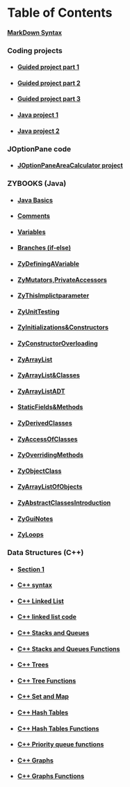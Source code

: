 


# Table of Contents 

 #### [MarkDown Syntax]( https://github.com/KennyH1886/Notes-Complete-edition/blob/master/Topics/MarkDownSyntax.md)

 ### Coding projects 
-  #### [Guided project part 1](https://github.com/KennyH1886/Notes-Complete-edition/tree/master/csc216-GP1-001-113-main/Wolfscheduler)
-  #### [Guided project part 2](https://github.com/KennyH1886/Notes-Complete-edition/tree/master/csc216-GP2-001-113-main/Wolfscheduler)
-  #### [Guided project part 3](https://github.com/KennyH1886/Notes-Complete-edition/tree/master/csc216-GP3-001-113-main/Wolfscheduler)
-  #### [Java project 1](https://github.com/KennyH1886/Notes-Complete-edition/tree/master/csc216-P1-001-113)
-  #### [Java project 2](https://github.com/KennyH1886/Notes-Complete-edition/tree/master/csc216-p2-T-27-main)


### JOptionPane code

 - #### [JOptionPaneAreaCalculator project ](https://github.com/KennyH1886/Notes-Complete-edition/tree/master/JOptionPane_HowardKeneneth) 


### ZYBOOKS (Java)
- #### [Java Basics](https://github.com/KennyH1886/Notes-Complete-edition/blob/master/Topics/JavaBasics.md)
- #### [Comments](https://github.com/KennyH1886/Notes-Complete-edition/blob/master/Topics/ZyComments.md)
- #### [Variables](https://github.com/KennyH1886/Notes-Complete-edition/blob/master/Topics/ZyVariables.md)
- #### [Branches (if-else)](https://github.com/KennyH1886/Notes-Complete-edition/blob/master/Topics/ZyIfElseBranches.md)
- #### [ZyDefiningAVariable](https://github.com/KennyH1886/Notes-Complete-edition/blob/master/Topics/ZyDefiningAVariable.md)
- #### [ZyMutators,PrivateAccessors](https://github.com/KennyH1886/Notes-Complete-edition/blob/master/Topics/ZyMutators%2CPrivateAccessors.md)
- #### [ZyThisImplictparameter](https://github.com/KennyH1886/Notes-Complete-edition/blob/master/Topics/ZyThisImplictparameter.md)
- #### [ZyUnitTesting](https://github.com/KennyH1886/Notes-Complete-edition/blob/master/Topics/ZyUnitTesting.md)
- #### [ZyInitializations&Constructors](https://github.com/KennyH1886/Notes-Complete-edition/blob/master/Topics/ZyInitializations%26Constructors.md)
- #### [ZyConstructorOverloading](https://github.com/KennyH1886/Notes-Complete-edition/blob/master/Topics/ZyConstructorOverloading.md)
- #### [ZyArrayList](https://github.com/KennyH1886/Notes-Complete-edition/blob/master/Topics/ZyArrayList.md)
- #### [ZyArrayList&Classes](https://github.com/KennyH1886/Notes-Complete-edition/blob/master/Topics/ZyArrayList%26Classes.md)
- #### [ZyArrayListADT](https://github.com/KennyH1886/Notes-Complete-edition/blob/master/Topics/ZyArrayListADT.md)
- #### [StaticFields&Methods](https://github.com/KennyH1886/Notes-Complete-edition/blob/master/Topics/ZyStaticField%26Methods.md)
- #### [ZyDerivedClasses](https://github.com/KennyH1886/Notes-Complete-edition/blob/master/Topics/ZyDerivedClasses.md)
- #### [ZyAccessOfClasses](https://github.com/KennyH1886/Notes-Complete-edition/blob/master/Topics/ZyAccessOfClasses.md)
- #### [ZyOverridingMethods](https://github.com/KennyH1886/Notes-Complete-edition/blob/master/Topics/ZyOverridingMethods.md)
- #### [ZyObjectClass](https://github.com/KennyH1886/Notes-Complete-edition/blob/master/Topics/ZyObjectClass.md)
- #### [ZyArrayListOfObjects](https://github.com/KennyH1886/Notes-Complete-edition/blob/master/Topics/ZyArrayListOfObjects.md)
- #### [ZyAbstractClassesIntroduction](https://github.com/KennyH1886/Notes-Complete-edition/blob/master/Topics/ZyAbstractClassesIntroduction.md)
- #### [ZyGuiNotes](https://github.com/KennyH1886/Notes-Complete-edition/blob/master/Topics/ZyGuiNotes.md)
- #### [ZyLoops](https://github.com/KennyH1886/Notes-Complete-edition/blob/master/Topics/ZyLoops.md)





### Data Structures (C++) 

- #### [Section 1](https://github.com/KennyH1886/Notes-Complete-edition/blob/master/Topics/C%2B%2BSection1.md)

- #### [C++ syntax](https://github.com/KennyH1886/Notes-Complete-edition/blob/master/Topics/C%2B%2BSyntax.md)

- #### [C++ Linked List](https://github.com/KennyH1886/Notes-Complete-edition/blob/master/Topics/lecture9(LinkedList).md)


- #### [C++ linked list code ](https://github.com/KennyH1886/Notes-Complete-edition/blob/master/C%2B%2B_LinkedListFunctions.cpp)

- #### [C++ Stacks and Queues  ](https://github.com/KennyH1886/Notes-Complete-edition/blob/master/C%2B%2BStacks_Queues.md)

- #### [C++ Stacks and Queues Functions ](https://github.com/KennyH1886/Notes-Complete-edition/blob/master/Stacks_Queues_Functions.cpp)

- #### [C++ Trees ](https://github.com/KennyH1886/Notes-Complete-edition/blob/master/C%2B%2B_Trees.md)

- #### [C++ Tree Functions ](https://github.com/KennyH1886/Notes-Complete-edition/blob/master/C%2B%2B_Trees_Functions.cpp)

- #### [C++ Set and Map](https://github.com/KennyH1886/Notes-Complete-edition/blob/master/Map_Set.md)

- #### [C++ Hash Tables]()

- #### [C++ Hash Tables Functions]()

- #### [C++ Priority queue functions]()

- #### [C++ Graphs]()

- #### [C++ Graphs Functions]()